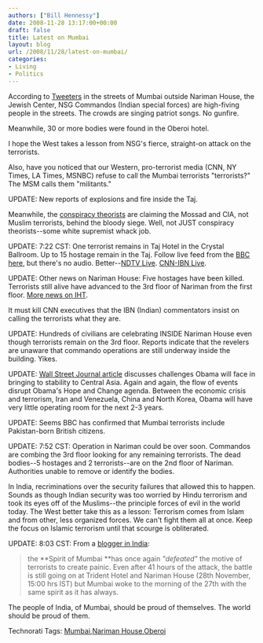 ```yaml
---
authors: ["Bill Hennessy"]
date: 2008-11-28 13:17:00+00:00
draft: false
title: Latest on Mumbai
layout: blog
url: /2008/11/28/latest-on-mumbai/
categories:
- Living
- Politics
---
```


According to [Tweeters](https://search.twitter.com/search?max_id=1027878869&page=1&q=mumbai) in the streets of Mumbai outside Nariman House, the Jewish Center, NSG Commandos (Indian special forces) are high-fiving people in the streets. The crowds are singing patriot songs. No gunfire.

 

Meanwhile, 30 or more bodies were found in the Oberoi hotel.

 

I hope the West takes a lesson from NSG's fierce, straight-on attack on the terrorists.

 

Also, have you noticed that our Western, pro-terrorist media (CNN, NY Times, LA Times, MSNBC) refuse to call the Mumbai terrorists "terrorists?" The MSM calls them "militants."

 

UPDATE: New reports of explosions and fire inside the Taj.

 

Meanwhile, the [conspiracy theorists](https://www.wakeupfromyourslumber.com/node/9310) are claiming the Mossad and CIA, not Muslim terrorists, behind the bloody siege. Well, not JUST conspiracy theorists--some white supremist whack job. 

 

UPDATE: 7:22 CST: One terrorist remains in Taj Hotel in the Crystal Ballroom. Up to 15 hostage remain in the Taj. Follow live feed from the [BBC here](https://news.bbc.co.uk/2/hi/south_asia/7754676.stm), but there's no audio. Better--[NDTV Live](https://www.ndtv.com/convergence/ndtv/video/video_live.aspx?id=0). [CNN-IBN Live](https://www.cnn.com/video/flashLive/live.html?stream=stream2).

 

UPDATE: Other news on Nariman House: Five hostages have been killed. Terrorists still alive have advanced to the 3rd floor of Nariman from the first floor. [More news on IHT](https://www.iht.com/articles/2008/11/28/asia/28mumbai-cnd.php).

 

It must kill CNN executives that the IBN (Indian) commentators insist on calling the terrorists what they are.

 

UPDATE: Hundreds of civilians are celebrating INSIDE Nariman House even though terrorists remain on the 3rd floor. Reports indicate that the revelers are unaware that commando operations are still underway inside the building. Yikes. 

 

UPDATE: [Wall Street Journal article](https://online.wsj.com/article/SB122782332649762273.html) discusses challenges Obama will face in bringing to stability to Central Asia. Again and again, the flow of events disrupt Obama's Hope and Change agenda. Between the economic crisis and terrorism, Iran and Venezuela, China and North Korea, Obama will have very little operating room for the next 2-3 years.

 

UPDATE: Seems BBC has confirmed that Mumbai terrorists include Pakistan-born British citizens.

 

UPDATE: 7:52 CST: Operation in Nariman could be over soon. Commandos are combing the 3rd floor looking for any remaining terrorists. The dead bodies--5 hostages and 2 terrorists--are on the 2nd floor of Nariman. Authorities unable to remove or identify the bodies.

 

In India, recriminations over the security failures that allowed this to happen. Sounds as though Indian security was too worried by Hindu terrorism and took its eyes off of the Muslims--the principle forces of evil in the world today. The West better take this as a lesson: Terrorism comes from Islam and from other, less organized forces. We can't fight them all at once. Keep the focus on Islamic terrorism until that scourge is obliterated. 

 

UPDATE: 8:03 CST: From a [blogger in India](https://india.targetgenx.com/2008/11/28/hail-the-spirit-of-mumbai/):

 

>   
> 
> the **Spirit of Mumbai **has once again _"defeated"_ the motive of terrorists to create painic. Even after 41 hours of the attack, the battle is still going on at Trident Hotel and Nariman House (28th November, 15:00 hrs IST) but Mumbai woke to the morning of the 27th with the same spirit as it has always.
> 
> 

 

The people of India, of Mumbai, should be proud of themselves. The world should be proud of them.

 

 

Technorati Tags: [Mumbai](https://technorati.com/tags/Mumbai),[Nariman House](https://technorati.com/tags/Nariman%20House),[Oberoi](https://technorati.com/tags/Oberoi)
